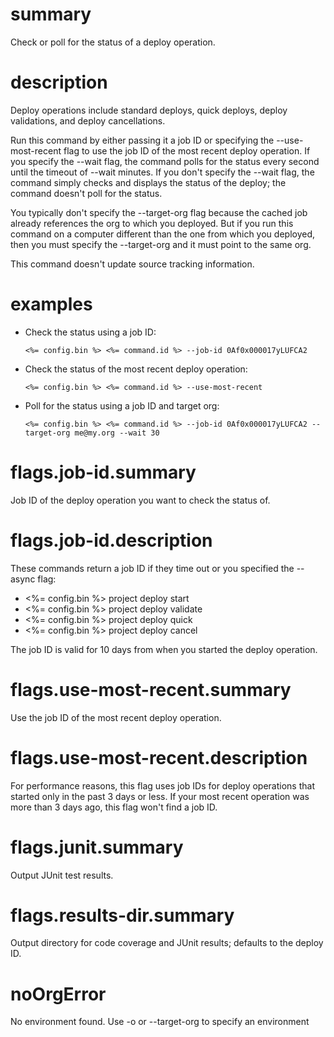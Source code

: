 # summary

Check or poll for the status of a deploy operation.

# description

Deploy operations include standard deploys, quick deploys, deploy validations, and deploy cancellations.

Run this command by either passing it a job ID or specifying the --use-most-recent flag to use the job ID of the most recent deploy operation. If you specify the --wait flag, the command polls for the status every second until the timeout of --wait minutes. If you don't specify the --wait flag, the command simply checks and displays the status of the deploy; the command doesn't poll for the status.

You typically don't specify the --target-org flag because the cached job already references the org to which you deployed. But if you run this command on a computer different than the one from which you deployed, then you must specify the --target-org and it must point to the same org.

This command doesn't update source tracking information.

# examples

- Check the status using a job ID:

      <%= config.bin %> <%= command.id %> --job-id 0Af0x000017yLUFCA2

- Check the status of the most recent deploy operation:

      <%= config.bin %> <%= command.id %> --use-most-recent

- Poll for the status using a job ID and target org:

      <%= config.bin %> <%= command.id %> --job-id 0Af0x000017yLUFCA2 --target-org me@my.org --wait 30

# flags.job-id.summary

Job ID of the deploy operation you want to check the status of.

# flags.job-id.description

These commands return a job ID if they time out or you specified the --async flag:

- <%= config.bin %> project deploy start
- <%= config.bin %> project deploy validate
- <%= config.bin %> project deploy quick
- <%= config.bin %> project deploy cancel

The job ID is valid for 10 days from when you started the deploy operation.

# flags.use-most-recent.summary

Use the job ID of the most recent deploy operation.

# flags.use-most-recent.description

For performance reasons, this flag uses job IDs for deploy operations that started only in the past 3 days or less. If your most recent operation was more than 3 days ago, this flag won't find a job ID.

# flags.junit.summary

Output JUnit test results.

# flags.results-dir.summary

Output directory for code coverage and JUnit results; defaults to the deploy ID.

# noOrgError

No environment found. Use -o or --target-org to specify an environment
